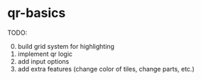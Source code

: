 # qr-basics

TODO: 

0. build grid system for highlighting
1. implement qr logic
2. add input options
3. add extra features (change color of tiles, change parts, etc.)
